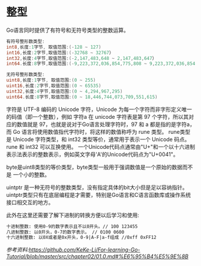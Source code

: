 # 整型

Go语言同时提供了有符号和无符号类型的整数运算。

```go
有符号整形数类型:
int8,长度:1字节, 取值范围:(-128 ~ 127)
int16,长度:2字节,取值范围:(-32768 ~ 32767）
int32,长度:4字节,取值范围:(-2,147,483,648 ~ 2,147,483,647）
int64.长度:8字节,取值范围:(-9,223,372,036,854,775,808 ~ 9,223,372,036,854,775,807)

无符号整形数类型:
uint8,长度:1字节, 取值范围:(0 ~ 255)
uint16,长度:2字节,取值范围:(0 ~ 65535)
uint32,长度:4字节,取值范围:(0 ~ 4,294,967,295)
uint64.长度:8字节,取值范围:(0 ~ 18,446,744,073,709,551,615)
```

字符是 UTF-8 编码的 Unicode 字符，Unicode 为每一个字符而非字形定义唯一的码值（即一个整数），例如 字符a 在 unicode 字符表是第 97 个字符，所以其对应的数值就是 97，也就是说对于Go语言处理字符时，97 和 a 都是指的是字符a，而 Go 语言将使用数值指代字符时，将这样的数值称呼为 rune 类型。
rune类型是 Unicode 字符类型，和 int32 类型等价，通常用于表示一个 Unicode 码点。rune 和 int32 可以互换使用。
一个Unicode代码点通常由"U+"和一个以十六进制表示法表示的整数表示，例如英文字母'A'的Unicode代码点为"U+0041"。

byte是uint8类型的等价类型，byte类型一般用于强调数值是一个原始的数据而不是 一个小的整数。

uintptr 是一种无符号的整数类型，没有指定具体的bit大小但是足以容纳指针。 uintptr类型只有在底层编程是才需要，特别是Go语言和C语言函数库或操作系统接口相交互的地方。

此外在这里还需要了解下进制的转换方便以后学习和使用:

```markdown
十进制整数: 使用0-9的数字表示且不以0开头。// 100 123455
八进制整数: 以0开头，0-7的数字表示。 // 0100 0600
十六进制整数: 以0X或者是0x开头，0-9|A-F|a-f组成 //0xff 0xFF12
```



*参考资料:<https://github.com/KeKe-Li/For-learning-Go-Tutorial/blob/master/src/chapter02/01.0.md#%E6%95%B4%E5%9E%8B>*